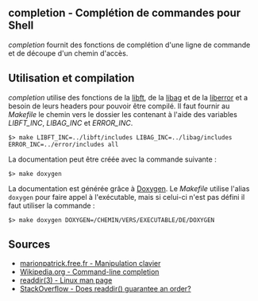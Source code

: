 completion - Complétion de commandes pour Shell
------------------------------------

_completion_ fournit des fonctions de complétion d'une ligne de commande et de découpe d'un chemin d'accès.

## Utilisation et compilation

*completion* utilise des fonctions de la [libft][], de la [libag][] et de la [liberror][] et a besoin de leurs headers pour pouvoir être compilé. Il faut fournir au _Makefile_ le chemin vers le dossier les contenant à l'aide des variables *LIBFT_INC*, *LIBAG_INC* et *ERROR_INC*.

	$> make LIBFT_INC=../libft/includes LIBAG_INC=../libag/includes ERROR_INC=../error/includes all

La documentation peut être créée avec la commande suivante :

	$> make doxygen

La documentation est générée grâce à [Doxygen][]. Le _Makefile_ utilise l'alias `doxygen` pour faire appel à l'exécutable, mais si celui-ci n'est pas défini il faut utiliser la commande :

	$> make doxygen DOXYGEN=/CHEMIN/VERS/EXECUTABLE/DE/DOXYGEN

## Sources

- [marionpatrick.free.fr - Manipulation clavier](http://marionpatrick.free.fr/man_html/html/tuto_shell.html#chp1.1)
- [Wikipedia.org - Command-line completion](https://en.wikipedia.org/wiki/Command-line_completion)
- [readdir(3) - Linux man page](https://linux.die.net/man/3/readdir)
- [StackOverflow - Does readdir() guarantee an order?](https://stackoverflow.com/questions/8977441/does-readdir-guarantee-an-order)

[libft]: https://github.com/aguerin42/libft.git
[libag]: https://github.com/aguerin42/libag.git
[liberror]: https://github.com/mtacnet/error
[Doxygen]: https://github.com/doxygen/doxygen
